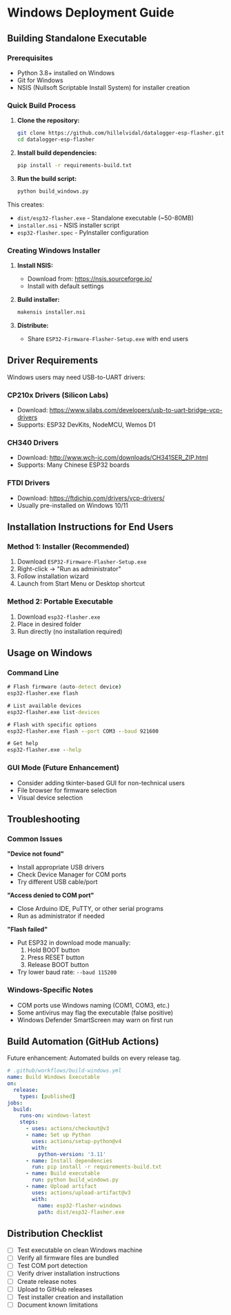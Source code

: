 # Windows Deployment Guide

## Building Standalone Executable

### Prerequisites
- Python 3.8+ installed on Windows
- Git for Windows
- NSIS (Nullsoft Scriptable Install System) for installer creation

### Quick Build Process

1. **Clone the repository:**
   ```bash
   git clone https://github.com/hillelvidal/datalogger-esp-flasher.git
   cd datalogger-esp-flasher
   ```

2. **Install build dependencies:**
   ```bash
   pip install -r requirements-build.txt
   ```

3. **Run the build script:**
   ```bash
   python build_windows.py
   ```

This creates:
- `dist/esp32-flasher.exe` - Standalone executable (~50-80MB)
- `installer.nsi` - NSIS installer script
- `esp32-flasher.spec` - PyInstaller configuration

### Creating Windows Installer

1. **Install NSIS:**
   - Download from: https://nsis.sourceforge.io/
   - Install with default settings

2. **Build installer:**
   ```bash
   makensis installer.nsi
   ```

3. **Distribute:**
   - Share `ESP32-Firmware-Flasher-Setup.exe` with end users

## Driver Requirements

Windows users may need USB-to-UART drivers:

### CP210x Drivers (Silicon Labs)
- Download: https://www.silabs.com/developers/usb-to-uart-bridge-vcp-drivers
- Supports: ESP32 DevKits, NodeMCU, Wemos D1

### CH340 Drivers
- Download: http://www.wch-ic.com/downloads/CH341SER_ZIP.html
- Supports: Many Chinese ESP32 boards

### FTDI Drivers
- Download: https://ftdichip.com/drivers/vcp-drivers/
- Usually pre-installed on Windows 10/11

## Installation Instructions for End Users

### Method 1: Installer (Recommended)
1. Download `ESP32-Firmware-Flasher-Setup.exe`
2. Right-click → "Run as administrator"
3. Follow installation wizard
4. Launch from Start Menu or Desktop shortcut

### Method 2: Portable Executable
1. Download `esp32-flasher.exe`
2. Place in desired folder
3. Run directly (no installation required)

## Usage on Windows

### Command Line
```cmd
# Flash firmware (auto-detect device)
esp32-flasher.exe flash

# List available devices
esp32-flasher.exe list-devices

# Flash with specific options
esp32-flasher.exe flash --port COM3 --baud 921600

# Get help
esp32-flasher.exe --help
```

### GUI Mode (Future Enhancement)
- Consider adding tkinter-based GUI for non-technical users
- File browser for firmware selection
- Visual device selection

## Troubleshooting

### Common Issues

**"Device not found"**
- Install appropriate USB drivers
- Check Device Manager for COM ports
- Try different USB cable/port

**"Access denied to COM port"**
- Close Arduino IDE, PuTTY, or other serial programs
- Run as administrator if needed

**"Flash failed"**
- Put ESP32 in download mode manually:
  1. Hold BOOT button
  2. Press RESET button
  3. Release BOOT button
- Try lower baud rate: `--baud 115200`

### Windows-Specific Notes
- COM ports use Windows naming (COM1, COM3, etc.)
- Some antivirus may flag the executable (false positive)
- Windows Defender SmartScreen may warn on first run

## Build Automation (GitHub Actions)

Future enhancement: Automated builds on every release tag.

```yaml
# .github/workflows/build-windows.yml
name: Build Windows Executable
on:
  release:
    types: [published]
jobs:
  build:
    runs-on: windows-latest
    steps:
      - uses: actions/checkout@v3
      - name: Set up Python
        uses: actions/setup-python@v4
        with:
          python-version: '3.11'
      - name: Install dependencies
        run: pip install -r requirements-build.txt
      - name: Build executable
        run: python build_windows.py
      - name: Upload artifact
        uses: actions/upload-artifact@v3
        with:
          name: esp32-flasher-windows
          path: dist/esp32-flasher.exe
```

## Distribution Checklist

- [ ] Test executable on clean Windows machine
- [ ] Verify all firmware files are bundled
- [ ] Test COM port detection
- [ ] Verify driver installation instructions
- [ ] Create release notes
- [ ] Upload to GitHub releases
- [ ] Test installer creation and installation
- [ ] Document known limitations
